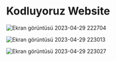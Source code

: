 # Kodluyoruz Website

![Ekran görüntüsü 2023-04-29 222704](https://user-images.githubusercontent.com/116026974/235321308-3b71bf10-7e74-4219-97db-b8915f5270db.png)

![Ekran görüntüsü 2023-04-29 223013](https://user-images.githubusercontent.com/116026974/235321368-eb927037-5137-4761-99b0-92349fd9bee2.png)

![Ekran görüntüsü 2023-04-29 223027](https://user-images.githubusercontent.com/116026974/235321370-5dbae595-09a0-48d0-b946-e34ed3a92f16.png)
